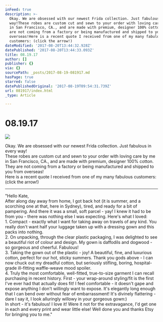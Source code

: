 ```yaml
---
inFeed: true
description: >-
  Okay. We are obsessed with our newest Frida collection. Just fabulous in every
  way!These robes are custom cut and sewn to your order with loving care by me
  in San Francisco, CA., and are made with premium, designer 100% cotton. They
  are not coming from a factory or being manufactured and shipped to you from
  overseas!Here is a recent quote I received from one of my many fabulous
  customers: (click the arrow!)
dateModified: '2017-08-20T13:44:32.928Z'
datePublished: '2017-08-20T13:44:33.093Z'
title: 08.19.17
author: []
publisher: {}
via: {}
sourcePath: _posts/2017-08-19-081917.md
hasPage: true
starred: false
datePublishedOriginal: '2017-08-19T09:54:31.739Z'
url: 081917/index.html
_type: Article

---
```

# 08.19.17
![](https://the-grid-user-content.s3-us-west-2.amazonaws.com/9aeb53e1-d513-4e65-83fa-60aef3699752.jpg)

Okay. We are obsessed with our newest Frida collection. Just fabulous in every way!  
These robes are custom cut and sewn to your order with loving care by me in San Francisco, CA., and are made with premium, designer 100% cotton. They are not coming from a factory or being manufactured and shipped to you from overseas!  
Here is a recent quote I received from one of my many fabulous customers: (click the arrow!)

---

"Hello Kate,  
After along day away from home, I got back hot (it is summer, and a scorching one at that, here in Sydney), tired, and ready for a bit of pampering. And there it was a small, soft parcel - yay! I knew it had to be from you - there was nothing else I was expecting. Here's what I loved:  
1\. Compact - exactly what I want for taking away on travels of any kind. You really don't want half your luggage taken up with a dressing gown and this packs into nothing.  
2\. On unpacking, through the clear plastic packaging, I was delighted to see a beautiful riot of colour and design. My gown is daffodils and dogwood - so gorgeous and cheerful. Fabulous!  
3\. Taking the gown out of the plastic - joy! A beautiful, fine, and luxurious cotton, perfect for our hot, sticky summers. Thank you gods above - I can now chuck out my dreadful cotton, but seriously stifling, boring, hospital-grade ill-fitting waffle-weave mood spoiler.  
4\. Truly the most comfortable, well-fitted, true-to-size garment I can recall purchasing in recent history. First - your wrap-around styling/fit is the first I've ever had that actually does fit! I feel comfortable - it doesn't gape and expose anything I don't willingly want to expose. It's elegantly long enough that I can bend over without fear of embarrassment! It's divinely flattering - dare I say it, I look alluringly willowy in your gorgeous gown:)  
In short - it's fabulous! I love it! Were it not for the extravagance, I'd get one in each and every print and wear little else! Well done you and thanks Etsy for bringing you to me."